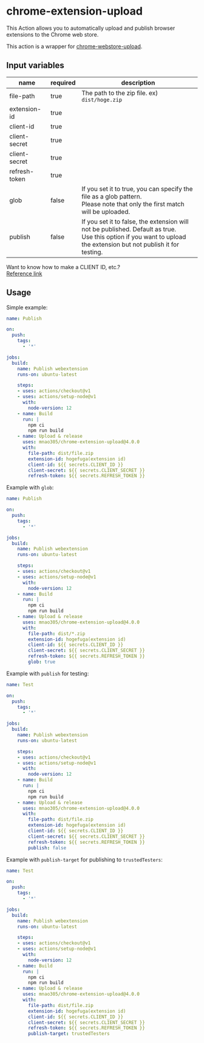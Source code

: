 # chrome-extension-upload

This Action allows you to automatically upload and publish browser extensions to the Chrome web store.

This action is a wrapper for [chrome-webstore-upload](https://github.com/fregante/chrome-webstore-upload).

## Input variables

| name          | required | description                                                                                                                                                          |
| ------------- | -------- | -------------------------------------------------------------------------------------------------------------------------------------------------------------------- |
| file-path     | true     | The path to the zip file. ex) `dist/hoge.zip`                                                                                                                        |
| extension-id  | true     |                                                                                                                                                                      |
| client-id     | true     |                                                                                                                                                                      |
| client-secret | true     |                                                                                                                                                                      |
| client-secret | true     |                                                                                                                                                                      |
| refresh-token | true     |                                                                                                                                                                      |
| glob          | false    | If you set it to true, you can specify the file as a glob pattern.<br>Please note that only the first match will be uploaded.                                        |
| publish       | false    | If you set it to false, the extension will not be published. Default as true.<br>Use this option if you want to upload the extension but not publish it for testing. |

Want to know how to make a CLIENT ID, etc.?  
[Reference link](https://github.com/DrewML/chrome-webstore-upload/blob/master/How%20to%20generate%20Google%20API%20keys.md)

## Usage

Simple example:

```yaml
name: Publish

on:
  push:
    tags:
      - '*'

jobs:
  build:
    name: Publish webextension
    runs-on: ubuntu-latest

    steps:
    - uses: actions/checkout@v1
    - uses: actions/setup-node@v1
      with:
        node-version: 12
    - name: Build
      run: |
        npm ci
        npm run build
    - name: Upload & release
      uses: mnao305/chrome-extension-upload@4.0.0
      with:
        file-path: dist/file.zip
        extension-id: hogefuga(extension id)
        client-id: ${{ secrets.CLIENT_ID }}
        client-secret: ${{ secrets.CLIENT_SECRET }}
        refresh-token: ${{ secrets.REFRESH_TOKEN }}
```

Example with `glob`:

```yaml
name: Publish

on:
  push:
    tags:
      - '*'

jobs:
  build:
    name: Publish webextension
    runs-on: ubuntu-latest

    steps:
    - uses: actions/checkout@v1
    - uses: actions/setup-node@v1
      with:
        node-version: 12
    - name: Build
      run: |
        npm ci
        npm run build
    - name: Upload & release
      uses: mnao305/chrome-extension-upload@4.0.0
      with:
        file-path: dist/*.zip
        extension-id: hogefuga(extension id)
        client-id: ${{ secrets.CLIENT_ID }}
        client-secret: ${{ secrets.CLIENT_SECRET }}
        refresh-token: ${{ secrets.REFRESH_TOKEN }}
        glob: true
```

Example with `publish` for testing:

```yaml
name: Test

on:
  push:
    tags:
      - '*'

jobs:
  build:
    name: Publish webextension
    runs-on: ubuntu-latest

    steps:
    - uses: actions/checkout@v1
    - uses: actions/setup-node@v1
      with:
        node-version: 12
    - name: Build
      run: |
        npm ci
        npm run build
    - name: Upload & release
      uses: mnao305/chrome-extension-upload@4.0.0
      with:
        file-path: dist/file.zip
        extension-id: hogefuga(extension id)
        client-id: ${{ secrets.CLIENT_ID }}
        client-secret: ${{ secrets.CLIENT_SECRET }}
        refresh-token: ${{ secrets.REFRESH_TOKEN }}
        publish: false
```

Example with `publish-target` for publishing to `trustedTesters`:

```yaml
name: Test

on:
  push:
    tags:
      - '*'

jobs:
  build:
    name: Publish webextension
    runs-on: ubuntu-latest

    steps:
    - uses: actions/checkout@v1
    - uses: actions/setup-node@v1
      with:
        node-version: 12
    - name: Build
      run: |
        npm ci
        npm run build
    - name: Upload & release
      uses: mnao305/chrome-extension-upload@4.0.0
      with:
        file-path: dist/file.zip
        extension-id: hogefuga(extension id)
        client-id: ${{ secrets.CLIENT_ID }}
        client-secret: ${{ secrets.CLIENT_SECRET }}
        refresh-token: ${{ secrets.REFRESH_TOKEN }}
        publish-target: trustedTesters

```
